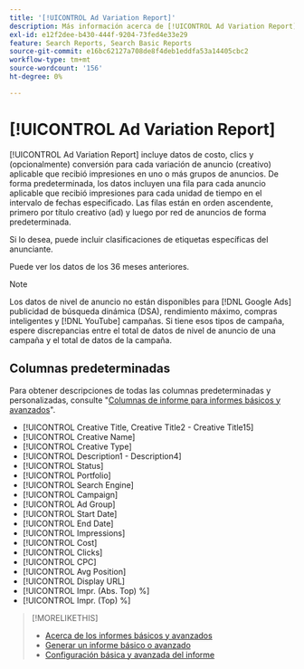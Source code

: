 ```yaml
---
title: '[!UICONTROL Ad Variation Report]'
description: Más información acerca de [!UICONTROL Ad Variation Report].
exl-id: e12f2dee-b430-444f-9204-73fed4e33e29
feature: Search Reports, Search Basic Reports
source-git-commit: e16bc62127a708de8f4deb1eddfa53a14405cbc2
workflow-type: tm+mt
source-wordcount: '156'
ht-degree: 0%

---
```


# [!UICONTROL Ad Variation Report]

[!UICONTROL Ad Variation Report] incluye datos de costo, clics y (opcionalmente) conversión para cada variación de anuncio (creativo) aplicable que recibió impresiones en uno o más grupos de anuncios. De forma predeterminada, los datos incluyen una fila para cada anuncio aplicable que recibió impresiones para cada unidad de tiempo en el intervalo de fechas especificado. Las filas están en orden ascendente, primero por título creativo (ad) y luego por red de anuncios de forma predeterminada.

Si lo desea, puede incluir clasificaciones de etiquetas específicas del anunciante.

Puede ver los datos de los 36 meses anteriores.

>[!NOTE]
>
>Los datos de nivel de anuncio no están disponibles para [!DNL Google Ads] publicidad de búsqueda dinámica (DSA), rendimiento máximo, compras inteligentes y [!DNL YouTube] campañas. Si tiene esos tipos de campaña, espere discrepancias entre el total de datos de nivel de anuncio de una campaña y el total de datos de la campaña.

## Columnas predeterminadas

Para obtener descripciones de todas las columnas predeterminadas y personalizadas, consulte &quot;[Columnas de informe para informes básicos y avanzados](basic-advanced-report-columns.md)&quot;.

* [!UICONTROL Creative Title, Creative Title2 - Creative Title15]
* [!UICONTROL Creative Name]
* [!UICONTROL Creative Type]
* [!UICONTROL Description1 - Description4]
* [!UICONTROL Status]
* [!UICONTROL Portfolio]
* [!UICONTROL Search Engine]
* [!UICONTROL Campaign]
* [!UICONTROL Ad Group]
* [!UICONTROL Start Date]
* [!UICONTROL End Date]
* [!UICONTROL Impressions]
* [!UICONTROL Cost]
* [!UICONTROL Clicks]
* [!UICONTROL CPC]
* [!UICONTROL Avg Position]
* [!UICONTROL Display URL]
* [!UICONTROL Impr. (Abs. Top) %]
* [!UICONTROL Impr. (Top) %]

>[!MORELIKETHIS]
>
>* [Acerca de los informes básicos y avanzados](basic-advanced-report-about.md)
>* [Generar un informe básico o avanzado](basic-advanced-report-generate.md)
>* [Configuración básica y avanzada del informe](basic-advanced-report-settings.md)
